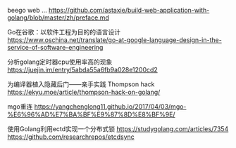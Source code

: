 beego web ... https://github.com/astaxie/build-web-application-with-golang/blob/master/zh/preface.md

Go在谷歌：以软件工程为目的的语言设计 https://www.oschina.net/translate/go-at-google-language-design-in-the-service-of-software-engineering

分析golang定时器cpu使用率高的现象 https://juejin.im/entry/5abda55a6fb9a028e1200cd2

为编译器植入隐藏后门——亲手实践 Thompson hack https://ekyu.moe/article/thompson-hack-on-golang/

mgo重连 https://yangchenglong11.github.io/2017/04/03/mgo-%E6%96%AD%E7%BA%BF%E9%87%8D%E8%BF%9E/

使用Golang利用ectd实现一个分布式锁 https://studygolang.com/articles/7354 https://github.com/researchrepos/etcdsync

